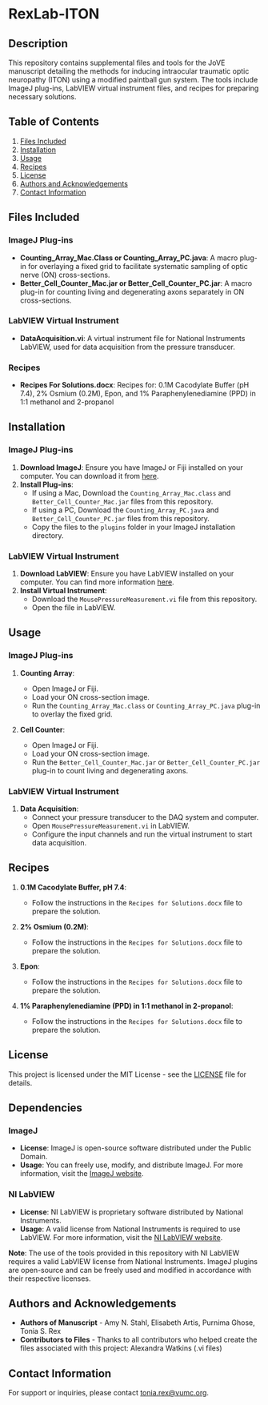 # RexLab-ITON

## Description

This repository contains supplemental files and tools for the JoVE manuscript detailing the methods for inducing intraocular traumatic optic neuropathy (ITON) using a modified paintball gun system. The tools include ImageJ plug-ins, LabVIEW virtual instrument files, and recipes for preparing necessary solutions.

## Table of Contents

1. [Files Included](#files-included)
2. [Installation](#installation)
3. [Usage](#usage)
4. [Recipes](#recipes)
5. [License](#license)
6. [Authors and Acknowledgements](#authors-and-acknowledgements)
7. [Contact Information](#contact-information)

## Files Included

### ImageJ Plug-ins

- **Counting_Array_Mac.Class or Counting_Array_PC.java**: A macro plug-in for overlaying a fixed grid to facilitate systematic sampling of optic nerve (ON) cross-sections.
- **Better_Cell_Counter_Mac.jar or Better_Cell_Counter_PC.jar**: A macro plug-in for counting living and degenerating axons separately in ON cross-sections.

### LabVIEW Virtual Instrument

- **DataAcquisition.vi**: A virtual instrument file for National Instruments LabVIEW, used for data acquisition from the pressure transducer.

### Recipes

- **Recipes For Solutions.docx**: Recipes for: 0.1M Cacodylate Buffer (pH 7.4), 2% Osmium (0.2M), Epon, and 1% Paraphenylenediamine (PPD) in 1:1 methanol and 2-propanol 

## Installation

### ImageJ Plug-ins

1. **Download ImageJ**: Ensure you have ImageJ or Fiji installed on your computer. You can download it from [here](https://imagej.nih.gov/ij/download.html).
2. **Install Plug-ins**:
   - If using a Mac, Download the `Counting_Array_Mac.class` and           `Better_Cell_Counter_Mac.jar` files from this repository.
   - If using a PC, Download the `Counting_Array_PC.java` and           `Better_Cell_Counter_PC.jar` files from this repository.
   - Copy the files to the `plugins` folder in your ImageJ installation directory.

### LabVIEW Virtual Instrument

1. **Download LabVIEW**: Ensure you have LabVIEW installed on your computer. You can find more information [here](https://www.ni.com/en-us/shop/labview.html).
2. **Install Virtual Instrument**:
   - Download the `MousePressureMeasurement.vi` file from this repository.
   - Open the file in LabVIEW.

## Usage

### ImageJ Plug-ins

1. **Counting Array**:
   - Open ImageJ or Fiji.
   - Load your ON cross-section image.
   - Run the `Counting_Array_Mac.class` or `Counting_Array_PC.java` plug-in to overlay the fixed grid.

2. **Cell Counter**:
   - Open ImageJ or Fiji.
   - Load your ON cross-section image.
   - Run the `Better_Cell_Counter_Mac.jar` or `Better_Cell_Counter_PC.jar` plug-in to count living and degenerating axons.

### LabVIEW Virtual Instrument

1. **Data Acquisition**:
   - Connect your pressure transducer to the DAQ system and computer.
   - Open `MousePressureMeasurement.vi` in LabVIEW.
   - Configure the input channels and run the virtual instrument to start data acquisition.

## Recipes

1. **0.1M Cacodylate Buffer, pH 7.4**:
   - Follow the instructions in the `Recipes for Solutions.docx` file to prepare the solution.

2. **2% Osmium (0.2M)**:
     - Follow the instructions in the `Recipes for Solutions.docx` file to prepare the solution.
  
3. **Epon**:
     - Follow the instructions in the `Recipes for Solutions.docx` file to prepare the solution.
  
4. **1% Paraphenylenediamine (PPD) in 1:1 methanol in 2-propanol**:
     - Follow the instructions in the `Recipes for Solutions.docx` file to prepare the solution.

## License

This project is licensed under the MIT License - see the [LICENSE](LICENSE) file for details.

## Dependencies

### ImageJ
- **License**: ImageJ is open-source software distributed under the Public Domain.
- **Usage**: You can freely use, modify, and distribute ImageJ. For more information, visit the [ImageJ website](https://imagej.nih.gov/ij/).

### NI LabVIEW
- **License**: NI LabVIEW is proprietary software distributed by National Instruments.
- **Usage**: A valid license from National Instruments is required to use LabVIEW. For more information, visit the [NI LabVIEW website](https://www.ni.com/en-us/shop/labview.html).

**Note**: The use of the tools provided in this repository with NI LabVIEW requires a valid LabVIEW license from National Instruments. ImageJ plugins are open-source and can be freely used and modified in accordance with their respective licenses.

## Authors and Acknowledgements

- **Authors of Manuscript** - Amy N. Stahl, Elisabeth Artis, Purnima Ghose, Tonia S. Rex
- **Contributors to Files** - Thanks to all contributors who helped create the files associated with this project: Alexandra Watkins (.vi files) 

## Contact Information

For support or inquiries, please contact tonia.rex@vumc.org.
